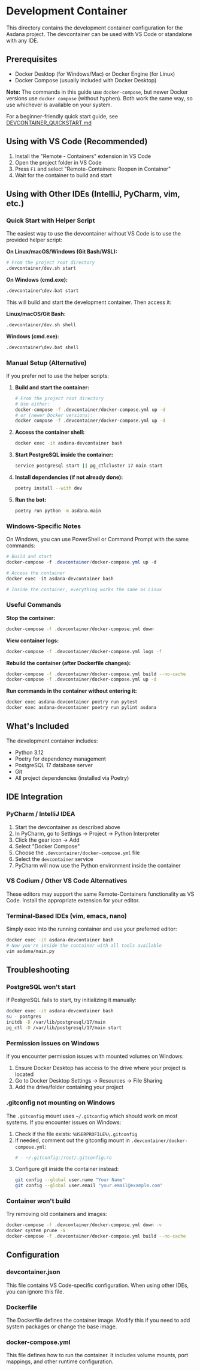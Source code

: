 # Development Container

This directory contains the development container configuration for the Asdana project. The devcontainer can be used with VS Code or standalone with any IDE.

## Prerequisites

- Docker Desktop (for Windows/Mac) or Docker Engine (for Linux)
- Docker Compose (usually included with Docker Desktop)

**Note:** The commands in this guide use `docker-compose`, but newer Docker versions use `docker compose` (without hyphen). Both work the same way, so use whichever is available on your system.

For a beginner-friendly quick start guide, see [DEVCONTAINER_QUICKSTART.md](../DEVCONTAINER_QUICKSTART.md)

## Using with VS Code (Recommended)

1. Install the "Remote - Containers" extension in VS Code
2. Open the project folder in VS Code
3. Press `F1` and select "Remote-Containers: Reopen in Container"
4. Wait for the container to build and start

## Using with Other IDEs (IntelliJ, PyCharm, vim, etc.)

### Quick Start with Helper Script

The easiest way to use the devcontainer without VS Code is to use the provided helper script:

**On Linux/macOS/Windows (Git Bash/WSL):**
```bash
# From the project root directory
.devcontainer/dev.sh start
```

**On Windows (cmd.exe):**
```cmd
.devcontainer\dev.bat start
```

This will build and start the development container. Then access it:

**Linux/macOS/Git Bash:**
```bash
.devcontainer/dev.sh shell
```

**Windows (cmd.exe):**
```cmd
.devcontainer\dev.bat shell
```

### Manual Setup (Alternative)

If you prefer not to use the helper scripts:

1. **Build and start the container:**
   ```bash
   # From the project root directory
   # Use either:
   docker-compose -f .devcontainer/docker-compose.yml up -d
   # or (newer Docker versions):
   docker compose -f .devcontainer/docker-compose.yml up -d
   ```

2. **Access the container shell:**
   ```bash
   docker exec -it asdana-devcontainer bash
   ```

3. **Start PostgreSQL inside the container:**
   ```bash
   service postgresql start || pg_ctlcluster 17 main start
   ```

4. **Install dependencies (if not already done):**
   ```bash
   poetry install --with dev
   ```

5. **Run the bot:**
   ```bash
   poetry run python -m asdana.main
   ```

### Windows-Specific Notes

On Windows, you can use PowerShell or Command Prompt with the same commands:

```powershell
# Build and start
docker-compose -f .devcontainer/docker-compose.yml up -d

# Access the container
docker exec -it asdana-devcontainer bash

# Inside the container, everything works the same as Linux
```

### Useful Commands

**Stop the container:**
```bash
docker-compose -f .devcontainer/docker-compose.yml down
```

**View container logs:**
```bash
docker-compose -f .devcontainer/docker-compose.yml logs -f
```

**Rebuild the container (after Dockerfile changes):**
```bash
docker-compose -f .devcontainer/docker-compose.yml build --no-cache
docker-compose -f .devcontainer/docker-compose.yml up -d
```

**Run commands in the container without entering it:**
```bash
docker exec asdana-devcontainer poetry run pytest
docker exec asdana-devcontainer poetry run pylint asdana
```

## What's Included

The development container includes:

- Python 3.12
- Poetry for dependency management
- PostgreSQL 17 database server
- Git
- All project dependencies (installed via Poetry)

## IDE Integration

### PyCharm / IntelliJ IDEA

1. Start the devcontainer as described above
2. In PyCharm, go to Settings → Project → Python Interpreter
3. Click the gear icon → Add
4. Select "Docker Compose"
5. Choose the `.devcontainer/docker-compose.yml` file
6. Select the `devcontainer` service
7. PyCharm will now use the Python environment inside the container

### VS Codium / Other VS Code Alternatives

These editors may support the same Remote-Containers functionality as VS Code. Install the appropriate extension for your editor.

### Terminal-Based IDEs (vim, emacs, nano)

Simply exec into the running container and use your preferred editor:

```bash
docker exec -it asdana-devcontainer bash
# Now you're inside the container with all tools available
vim asdana/main.py
```

## Troubleshooting

### PostgreSQL won't start

If PostgreSQL fails to start, try initializing it manually:

```bash
docker exec -it asdana-devcontainer bash
su - postgres
initdb -D /var/lib/postgresql/17/main
pg_ctl -D /var/lib/postgresql/17/main start
```

### Permission issues on Windows

If you encounter permission issues with mounted volumes on Windows:
1. Ensure Docker Desktop has access to the drive where your project is located
2. Go to Docker Desktop Settings → Resources → File Sharing
3. Add the drive/folder containing your project

### .gitconfig not mounting on Windows

The `.gitconfig` mount uses `~/.gitconfig` which should work on most systems. If you encounter issues on Windows:

1. Check if the file exists: `%USERPROFILE%\.gitconfig`
2. If needed, comment out the gitconfig mount in `.devcontainer/docker-compose.yml`:
   ```yaml
   # - ~/.gitconfig:/root/.gitconfig:ro
   ```
3. Configure git inside the container instead:
   ```bash
   git config --global user.name "Your Name"
   git config --global user.email "your.email@example.com"
   ```

### Container won't build

Try removing old containers and images:

```bash
docker-compose -f .devcontainer/docker-compose.yml down -v
docker system prune -a
docker-compose -f .devcontainer/docker-compose.yml build --no-cache
```

## Configuration

### devcontainer.json

This file contains VS Code-specific configuration. When using other IDEs, you can ignore this file.

### Dockerfile

The Dockerfile defines the container image. Modify this if you need to add system packages or change the base image.

### docker-compose.yml

This file defines how to run the container. It includes volume mounts, port mappings, and other runtime configuration.
